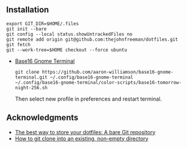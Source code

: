 ## Installation

```
export GIT_DIR=$HOME/.files
git init --bare
git config --local status.showUntrackedFiles no
git remote add origin git@github.com:thejohnfreeman/dotfiles.git
git fetch
git --work-tree=$HOME checkout --force ubuntu
```

- [Base16 Gnome Terminal](https://github.com/aaron-williamson/base16-gnome-terminal)

  ```
  git clone https://github.com/aaron-williamson/base16-gnome-terminal.git ~/.config/base16-gnome-terminal
  ~/.config/base16-gnome-terminal/color-scripts/base16-tomorrow-night-256.sh
  ```

  Then select new profile in preferences and restart terminal.

## Acknowledgments

- [The best way to store your dotfiles: A bare Git repository](https://developer.atlassian.com/blog/2016/02/best-way-to-store-dotfiles-git-bare-repo/)
- [How to git clone into an existing, non-empty directory](https://stackoverflow.com/a/33695754)
